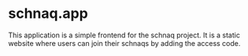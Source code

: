 # schnaq.app

This application is a simple frontend for the schnaq project. It is a static
website where users can join their schnaqs by adding the access code.
